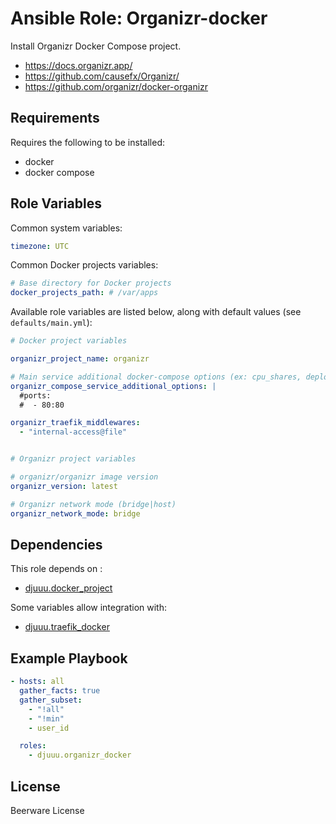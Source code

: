 Ansible Role: Organizr-docker
=============================

Install Organizr Docker Compose project.

- https://docs.organizr.app/
- https://github.com/causefx/Organizr/
- https://github.com/organizr/docker-organizr

Requirements
------------

Requires the following to be installed:
- docker
- docker compose

Role Variables
--------------

Common system variables:

```yaml
timezone: UTC
```

Common Docker projects variables:

```yaml
# Base directory for Docker projects
docker_projects_path: # /var/apps
```

Available role variables are listed below, along with default values (see `defaults/main.yml`):

```yaml
# Docker project variables

organizr_project_name: organizr

# Main service additional docker-compose options (ex: cpu_shares, deploy, ...)
organizr_compose_service_additional_options: |
  #ports:
  #  - 80:80

organizr_traefik_middlewares:
  - "internal-access@file"


# Organizr project variables

# organizr/organizr image version
organizr_version: latest

# Organizr network mode (bridge|host)
organizr_network_mode: bridge
```

Dependencies
------------

This role depends on :
- [djuuu.docker_project](https://github.com/Djuuu/ansible-role-docker-project)

Some variables allow integration with:
- [djuuu.traefik_docker](https://github.com/Djuuu/ansible-role-traefik-docker)

Example Playbook
----------------

```yaml
- hosts: all
  gather_facts: true
  gather_subset:
    - "!all"
    - "!min"
    - user_id

  roles:
    - djuuu.organizr_docker
```

License
-------

Beerware License
